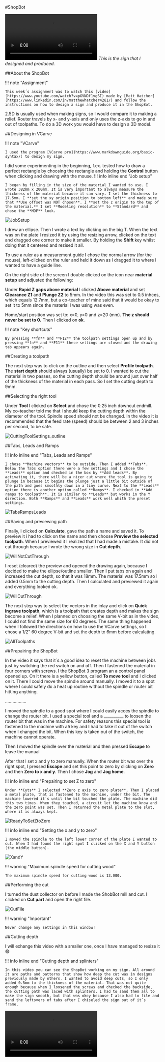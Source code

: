 
#ShopBot


<video controls src="img/ShopBotSign.mp4" title="ShopBotSign"></video>
*This is the sign that I designed and produced.*

##About the ShopBot



!!! note "Assignment"

    This week´s assignment was to watch this [video](https://www.youtube.com/watch?v=pGVNDf1vgSI) made by [Matt Hatcher](https://www.linkedin.com/in/matthewhatcher4281/) and follow the instructions on how to design a sign and produce it in the ShopBot.


2.5D is usually used when making signs, so I would compare it to making a relief. Router travels by x- and y-axis and only uses the z-axis to go in and out of toolpaths. To do a 3D work you would have to design a 3D model. 

##Designing in VCarve


!!! note "VCarve"

    I used the program [VCarve pro](https://www.markdownguide.org/basic-syntax/) to design my sign. 

I did some experimenting in the beginning, f.ex. tested how to draw a perfect rectangle by choosing the rectangle and holding the **Control** button when clicking and drawing with the mouse. 
!!! info inline end "Job setup"


    I began by filling in the size of the material I wanted to use. I wrote 382mm x 200mm. It is very important to always measure the thickness of the material because it can vary. I set the thickness to 17.5mm. I **set the xy origin position to bottom left** and made sure that **Use offset was NOT chosen**. I **set the z origin to the top of the material.** I set **Modeling resolution** to **Standard** and chose the **MDF** look.

![JobSetup](img/JobSetup230x613.png)


I drew an ellipse. Then I wrote a text by clicking on the big T. When the text was on the plate I resized it by using the resizing arrow, clicked on the text and dragged one corner to make it smaller. By holding the **Shift** key whilst doing that it centered and rezised it all.

To use a ruler as a measurement guide I chose the normal arrow (for the mouse), left-clicked on the ruler and held it down as I dragged it to where I wanted to have a guide line. 
 
On the right side of the screen I double clicked on the icon near **material setup** and adjusted the following:

Under **Rapid Z gaps above material** I clicked **Above material** and set **Clearance Z1** and  **Plunge Z2** to 5mm. In the video this was set to 0.5 inhces, which equals 12.7mm, but a co-teacher of mine said that it would be okay to set it to 5mm since the material I was using was even. 

Home/start position was set to: x=0, y=0 and z=20 (mm). **The z should never be set to 0.**
Then I clicked on **ok**.

!!! note "Key shortcuts"

    By pressing **fn** and **F12** the toolpath settings open up and by pressing **fn** and **F11** these settings are closed and the drawing tab appears again. 

   

##Creating a toolpath

The next step was to click on the outline and then select **Profile toolpath**. The **start depth** should always (usually) be set to 0. I wanted to cut the material in two passes, so the cutting depth should be around just over half of the thickness of the material in each pass. So I set the cutting depth to 9mm.

##Selecting the right tool

Under **Tool** I clicked on **Select** and chose the 0.25 inch downcut endmill. My co-teacher told me that I should keep the cutting depth within the diameter of the tool. Spindle speed should not be changed. In the video it is recommended that the feed rate (speed) should be between 2 and 3 inches per second, to be safe. 

![CuttingToolSettings_outline](img/CuttingToolSettingsForOutline600x519.jpg)


##Tabs, Leads and Ramps

!!! info inline end "Tabs, Leads and Ramps"

    I chose **Machine vectors** to be outside. Then I added **Tabs**. Below the Tabs option there were a few settings and I chose the **Leads** option and checked in the box by **Add leads**. By activating it, there will be a nicer cut where the tool is going to plunge in because it begins the plunge just a little bit outside of the path and goes smoothly down in a tiny curve. Next to the **Leads** option there is another option called **Ramps**. I checked in **Add ramps to toolpath**. It is similar to **Leads** but works in the Y direction. Both **Ramps** and **Leads** work well whith the preset settings. 

![TabsRampsLeads](img/TabsRampsAndLeads200x533.png)


##Saving and previewing path

Finally, I clicked on **Calculate**, gave the path a name and saved it. To preview it i had to click on the name and then choose **Preview the selected toolpath**. When I previewed it I realized that I had made a mistake. It did not cut through because I wrote the wrong size in **Cut depth**. 

![WillNotCutThrough](img/ToolpathDidNotCutThrough.jpg)

I reset (cleared) the preview and opened the drawing again, because I decided to make the ellipse/outline smaller. Then I put tabs on again and increased the cut depth, so that it was 18mm. The material was 17.5mm so I added 0.5mm to the cutting depth. Then I calculated and previewed it again and everything looked ok.

![WillCutThrough](img/Preview_outline_willCutThrough.jpg)

The next step was to select the vectors in the inlay and click on **Quick ingrave toolpath**, which is a toolpath that creates depth and makes the sign become a relief. When I planned on choosing the same V-bit as in the video, I could not find the same size for 60 degrees. The same thing happened when I followed the directions on how to use the VCarve settings, so I chose a 1/2" 60 degree V-bit and set the depth to 6mm before calculating.

![AllToolpaths](img/Preview_allToolpaths.jpg)

##Prepairing the ShopBot

In the video it says that it´s a good idea to reset the machine between jobs just by switching the red switch on and off. Then I fastened the material in four corners with screws. 
I the ShopBot 3 program an a control panel opened up. On it there is a yellow button, called **To move tool** and I clicked on it. There I could move the spindle around manually. I moved it to a spot where I could safely do a heat up routine without the spindle or router bit hitting anything.

.................

I moved the spindle to a good spot where I could easily acces the spindle to change the router bit. I used a special tool and a __________ to loosen the router bit that was in the machine. For safety reasons this special tool is fastened to the machine with að key and I had to take it out of the switch when I changed the bit. When this key is taken out of the switch, the machine cannot operate.  

Then I moved the spindle over the material and then pressed **Escape** to leave the manual

 After that I set x and y to zero manually. When the router bit was over the right spot, I pressed **Escape** and set this point to zero by clicking on **Zero** and then **Zero to x and y**. Then I chose **Jog** and **Jog home**. 


!!! info inline end "Prepairing to set Z to zero"

    Under **Cuts** I selected **Zero z axis to zero plate**. Then I placed a metal plate, that is fastened to the machine, under the bit. The machine lowered it´s until the bit touched the plate. The machine did this two times. When they touched, a circuit let the machine know and the zero point was set. Then I returned the metal plate to the slot, where it is always kept. 

![ReadyToSetZtoZero](img/SettingZeroHeight300x400.jpg)



!!! info inline end "Setting the x and y to zero"

    I moved the spindle to the left lower corner of the plate I wanted to cut. When I had found the right spot I clicked on the X and Y button (the middle button). 



![XandY](img/Z_300x400.jpg)

!!! warning "Maximum spindle speed for cutting wood"

    The maximum spindle speed for cutting wood is 13.000. 


##Performing the cut

I turned the dust collector on before I made the ShobBot mill and cut. 
I clicked on **Cut part** and open the right file. 

![CutFile](img/CutFile_300x400.jpg)


!!! warning "Important"

    Never change any settings in this window!

##Cutting depth

I will exhange this video with a smaller one, once I have managed to resize it :smile:


!!! info inline end "Cutting depth and splinters"

    In this video you can see the ShopBot working on my sign. All around it are paths and patterns that show how deep the cut was in designs previously made by others. I wanted to avoid deep cuts, so I only added 0.5mm to the thickness of the material. That was not quite enough because when I loosened the screws and checked the backside, the cutting path was laced with splinters. I had to sand them all to make the sign smooth, but that was okey because I also had to file and sand the leftovers of tabs after I chiseled the sign out of it´s frame. 

<video controls src="img/ShopBotWorking.mp4" title="ShopBotWorking"></video>



